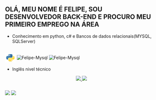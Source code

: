## OLÁ, MEU NOME É FELIPE, SOU DESENVOLVEDOR BACK-END E PROCURO MEU PRIMEIRO EMPREGO NA ÁREA

- Conhecimento em python, c# e Bancos de dados relacionais(MYSQL, SQLServer)
<div style="display: inline_block"><br>
   <img align="center" alt="Felipe-Python" height="30" width="35" src="https://raw.githubusercontent.com/devicons/devicon/master/icons/python/python-original.svg">
   <img align="center" alt="Felipe-Mysql" height="30" width="35" src="https://img.shields.io/badge/MySQL-00000F?style=for-the-badge&logo=mysql&logoColor=white">
   <img align="center" alt="Felipe-Mysql" height="30" width="35" src="https://img.shields.io/badge/C%23-239120?style=for-the-badge&logo=c-sharp&logoColor=white">
</div>

- Inglês nivel técnico

<div align="center">
  <a href="https://github.com/FelipeECarvalho">
  <img height="180em" src="https://github-readme-stats.vercel.app/api?username=FelipeECarvalho&show_icons=true&theme=chartreuse-dark&include_all_commits=true&count_private=true"/>
  <img height="180em" src="https://github-readme-stats.vercel.app/api/top-langs/?username=FelipeECarvalho&layout=compact&langs_count=7&theme=chartreuse-dark"/>
</div>
  
  ##
 
<div> 
  <a href = "mailto:Felipeemanuelc12@gmail.com"><img src="https://img.shields.io/badge/-Gmail-%23333?style=for-the-badge&logo=gmail&logoColor=white" target="_blank"></a>
  <a href="https://www.linkedin.com/in/felipeecarvalho/" target="_blank"><img src="https://img.shields.io/badge/-LinkedIn-%230077B5?style=for-the-badge&logo=linkedin&logoColor=white" target="_blank"></a> 

</div>
